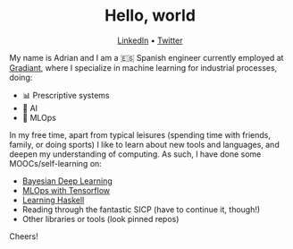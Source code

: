 <h1 align="center">Hello, world</h1>
<p align="center">
  <a href="https://www.linkedin.com/in/adrianberges/">LinkedIn</a> •
<!--   <a href="https://blog.athulcyriac.in">Blog</a> • -->
  <a href="https://twitter.com/aberges4">Twitter</a>
</p>

My name is Adrian and I am a 🇪🇸 Spanish engineer currently employed at [Gradiant](https://gradiant.org/), where I specialize in machine learning for industrial processes, doing:

* 📊 Prescriptive systems
* 🤖 AI
* 🔧 MLOps

In my free time, apart from typical leisures (spending time with friends, family, or doing sports) I like to learn about new tools and languages, 
and deepen my understanding of computing. As such, I have done some MOOCs/self-learning on:

* [Bayesian Deep Learning](https://www.coursera.org/account/accomplishments/verify/QEN52ACA8BBE)
* [MLOps with Tensorflow](https://www.coursera.org/account/accomplishments/specialization/QL6R7TW9DMT3)
* [Learning Haskell](https://haskell.mooc.fi/part1#standard-type-classes)
* Reading through the fantastic SICP (have to continue it, though!)
* Other libraries or tools (look pinned repos)

Cheers!

<!-- You can find me at:
<p align='center'>
<a href="https://www.linkedin.com/in/adrianberges/"><img src="https://img.shields.io/badge/linkedin-%230077B5.svg?&style=for-the-badge&logo=linkedin&logoColor=white" height=25>
</p> -->

